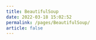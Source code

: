 ```yaml
---
title: BeautifulSoup
date: 2022-03-18 15:02:52
permalink: /pages/BeautifulSoup/
article: false
---
```

